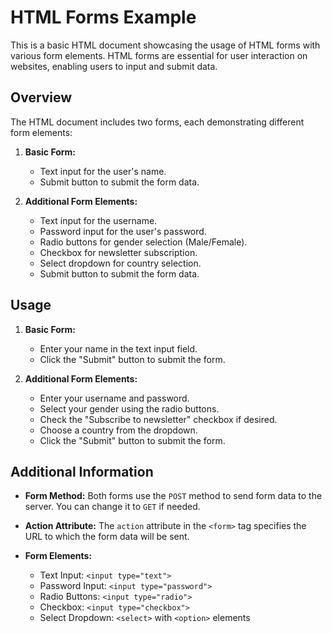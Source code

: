 # HTML Forms Example

This is a basic HTML document showcasing the usage of HTML forms with various form elements. HTML forms are essential for user interaction on websites, enabling users to input and submit data.

## Overview

The HTML document includes two forms, each demonstrating different form elements:

1. **Basic Form:**
   - Text input for the user's name.
   - Submit button to submit the form data.

2. **Additional Form Elements:**
   - Text input for the username.
   - Password input for the user's password.
   - Radio buttons for gender selection (Male/Female).
   - Checkbox for newsletter subscription.
   - Select dropdown for country selection.
   - Submit button to submit the form data.

## Usage

1. **Basic Form:**
   - Enter your name in the text input field.
   - Click the "Submit" button to submit the form.

2. **Additional Form Elements:**
   - Enter your username and password.
   - Select your gender using the radio buttons.
   - Check the "Subscribe to newsletter" checkbox if desired.
   - Choose a country from the dropdown.
   - Click the "Submit" button to submit the form.

## Additional Information

- **Form Method:** Both forms use the `POST` method to send form data to the server. You can change it to `GET` if needed.

- **Action Attribute:** The `action` attribute in the `<form>` tag specifies the URL to which the form data will be sent.

- **Form Elements:**
  - Text Input: `<input type="text">`
  - Password Input: `<input type="password">`
  - Radio Buttons: `<input type="radio">`
  - Checkbox: `<input type="checkbox">`
  - Select Dropdown: `<select>` with `<option>` elements
